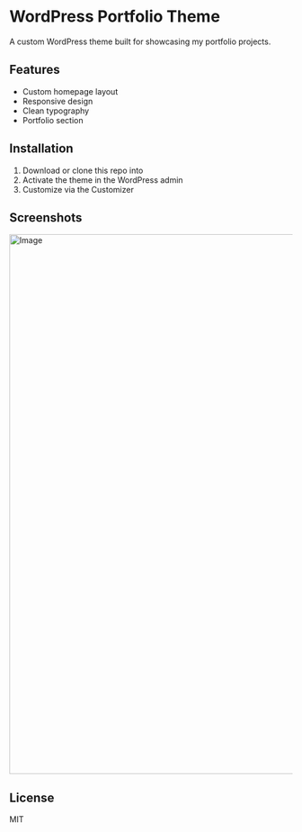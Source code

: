 # WordPress Portfolio Theme

A custom WordPress theme built for showcasing my portfolio projects.

## Features
- Custom homepage layout
- Responsive design
- Clean typography
- Portfolio section

## Installation
1. Download or clone this repo into
2. Activate the theme in the WordPress admin
3. Customize via the Customizer

## Screenshots
<img width="959" alt="Image" src="https://github.com/user-attachments/assets/4b4f6e73-237f-4682-b40f-9973c360072a" />

## License
MIT
